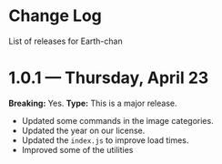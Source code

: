 # Change Log
List of releases for Earth-chan 

# 1.0.1 — Thursday, April 23
**Breaking:** Yes.
**Type:** This is a major release.

- Updated some commands in the image categories.
- Updated the year on our license.
- Updated the `index.js` to improve load times.
- Improved some of the utilities  
